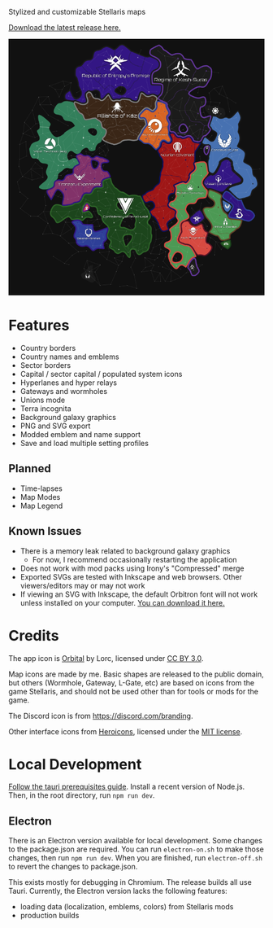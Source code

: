 Stylized and customizable Stellaris maps

[Download the latest release here.](https://github.com/MichaelMakesGames/stellarmaps/releases)

<img src="./examples/default.png" alt="Example map">

# Features

- Country borders
- Country names and emblems
- Sector borders
- Capital / sector capital / populated system icons
- Hyperlanes and hyper relays
- Gateways and wormholes
- Unions mode
- Terra incognita
- Background galaxy graphics
- PNG and SVG export
- Modded emblem and name support
- Save and load multiple setting profiles

## Planned

- Time-lapses
- Map Modes
- Map Legend

## Known Issues

- There is a memory leak related to background galaxy graphics
  - For now, I recommend occasionally restarting the application
- Does not work with mod packs using Irony's "Compressed" merge
- Exported SVGs are tested with Inkscape and web browsers. Other viewers/editors may or may not work
- If viewing an SVG with Inkscape, the default Orbitron font will not work unless installed on your computer. [You can download it here.](https://fonts.google.com/specimen/Orbitron)

# Credits

The app icon is [Orbital](https://game-icons.net/1x1/lorc/orbital.html) by Lorc, licensed under [CC BY 3.0](http://creativecommons.org/licenses/by/3.0/).

Map icons are made by me. Basic shapes are released to the public domain, but others (Wormhole, Gateway, L-Gate, etc) are based on icons from the game Stellaris, and should not be used other than for tools or mods for the game.

The Discord icon is from https://discord.com/branding.

Other interface icons from [Heroicons](https://heroicons.com), licensed under the [MIT license](https://github.com/tailwindlabs/heroicons/blob/master/LICENSE).

# Local Development

[Follow the tauri prerequisites guide](https://tauri.app/v1/guides/getting-started/prerequisites). Install a recent version of Node.js. Then, in the root directory, run `npm run dev`.

## Electron

There is an Electron version available for local development. Some changes to the package.json are required. You can run `electron-on.sh` to make those changes, then run `npm run dev`. When you are finished, run `electron-off.sh` to revert the changes to package.json.

This exists mostly for debugging in Chromium. The release builds all use Tauri. Currently, the Electron version lacks the following features:

- loading data (localization, emblems, colors) from Stellaris mods
- production builds
